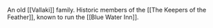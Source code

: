 An old [[Vallaki]] family. Historic members of the [[The Keepers of the Feather]], known to run the [[Blue Water Inn]].